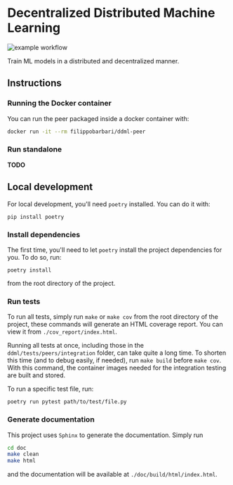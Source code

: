 # Decentralized Distributed Machine Learning
![example workflow](https://github.com/Ledmington/DDML/actions/workflows/main.yml/badge.svg)

Train ML models in a distributed and decentralized manner.

## Instructions
### Running the Docker container
You can run the peer packaged inside a docker container with:
```bash
docker run -it --rm filippobarbari/ddml-peer
```

### Run standalone
**TODO**

## Local development
For local development, you'll need `poetry` installed. You can do it with:
```
pip install poetry
```

### Install dependencies
The first time, you'll need to let `poetry` install the project dependencies for you. To do so, run:
```
poetry install
```
from the root directory of the project.

### Run tests
To run all tests, simply run `make` or `make cov` from the root directory of the project, these commands will generate an HTML coverage report.
You can view it from `./cov_report/index.html`.

Running all tests at once, including those in the `ddml/tests/peers/integration` folder, can take quite a long time. To shorten this time (and to debug easily, if needed), run `make build` before `make cov`. With this command, the container images needed for the integration testing are built and stored.

To run a specific test file, run:
```
poetry run pytest path/to/test/file.py
```

### Generate documentation
This project uses `Sphinx` to generate the documentation. Simply run
```bash
cd doc
make clean
make html
```
and the documentation will be available at `./doc/build/html/index.html`.